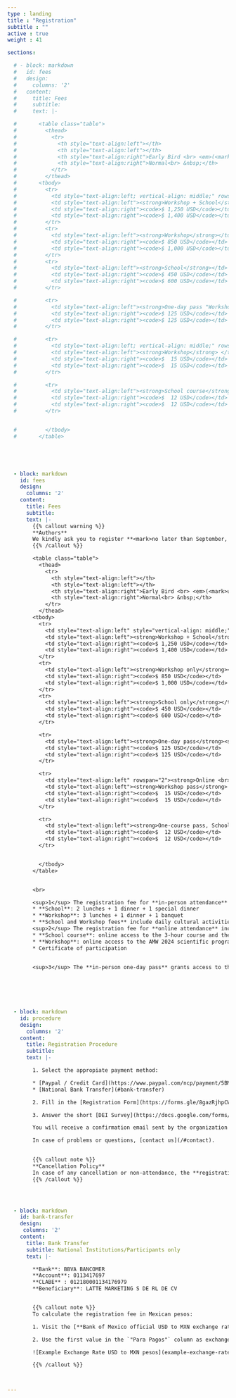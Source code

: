```yaml
---
type : landing
title : "Registration"
subtitle : ""
active : true
weight : 41

sections:

  # - block: markdown
  #   id: fees
  #   design:
  #     columns: '2' 
  #   content:
  #     title: Fees
  #     subtitle: 
  #     text: |-

  #       <table class="table">
  #         <thead>
  #           <tr>
  #             <th style="text-align:left"></th>
  #             <th style="text-align:left"></th>
  #             <th style="text-align:right">Early Bird <br> <em>(<mark>until September 15th, 2024</mark>)</em></th>
  #             <th style="text-align:right">Normal<br> &nbsp;</th>
  #           </tr>
  #         </thead>
  #       <tbody>
  #         <tr>
  #           <td style="text-align:left; vertical-align: middle;" rowspan="4"><strong>In-person</strong></td>          
  #           <td style="text-align:left"><strong>Workshop + School</strong></td>
  #           <td style="text-align:right"><code>$ 1,250 USD</code></td>
  #           <td style="text-align:right"><code>$ 1,400 USD</code></td>
  #         </tr>        
  #         <tr>
  #           <td style="text-align:left"><strong>Workshop</strong></td>
  #           <td style="text-align:right"><code>$ 850 USD</code></td>
  #           <td style="text-align:right"><code>$ 1,000 USD</code></td>
  #         </tr>          
  #         <tr>
  #           <td style="text-align:left"><strong>School</strong></td>
  #           <td style="text-align:right"><code>$ 450 USD</code></td>
  #           <td style="text-align:right"><code>$ 600 USD</code></td>
  #         </tr>

  #         <tr>
  #           <td style="text-align:left"><strong>One-day pass "Workshop"</strong><sup>3</sup></td>
  #           <td style="text-align:right"><code>$ 125 USD</code></td>
  #           <td style="text-align:right"><code>$ 125 USD</code></td>
  #         </tr>

  #         <tr>  
  #           <td style="text-align:left; vertical-align: middle;" rowspan="2"><strong>Online</strong></td>    
  #           <td style="text-align:left"><strong>Workshop</strong> </td>
  #           <td style="text-align:right"><code>$  15 USD</code></td>
  #           <td style="text-align:right"><code>$  15 USD</code></td>
  #         </tr>

  #         <tr>
  #           <td style="text-align:left"><strong>School course</strong> </td>
  #           <td style="text-align:right"><code>$  12 USD</code></td>
  #           <td style="text-align:right"><code>$  12 USD</code></td>
  #         </tr>


  #         </tbody>
  #       </table>





  - block: markdown
    id: fees
    design:
      columns: '2' 
    content:
      title: Fees
      subtitle: 
      text: |-
        {{% callout warning %}}
        **Authors**    
        We kindly ask you to register **<mark>no later than September, 9th</mark>** (anywhere in the world).
        {{% /callout %}}

        <table class="table">
          <thead>
            <tr>
              <th style="text-align:left"></th>
              <th style="text-align:left"></th>
              <th style="text-align:right">Early Bird <br> <em>(<mark>until September 15th, 2024</mark>)</em></th>
              <th style="text-align:right">Normal<br> &nbsp;</th>
            </tr>
          </thead>
        <tbody>
          <tr>
            <td style="text-align:left" style="vertical-align: middle;" rowspan="4"><strong>In-person <br>Attendance <sup>1</sup></strong></td>          
            <td style="text-align:left"><strong>Workshop + School</strong></td>
            <td style="text-align:right"><code>$ 1,250 USD</code></td>
            <td style="text-align:right"><code>$ 1,400 USD</code></td>
          </tr>        
          <tr>
            <td style="text-align:left"><strong>Workshop only</strong></td>
            <td style="text-align:right"><code>$ 850 USD</code></td>
            <td style="text-align:right"><code>$ 1,000 USD</code></td>
          </tr>          
          <tr>
            <td style="text-align:left"><strong>School only</strong></td>
            <td style="text-align:right"><code>$ 450 USD</code></td>
            <td style="text-align:right"><code>$ 600 USD</code></td>
          </tr>

          <tr>
            <td style="text-align:left"><strong>One-day pass</strong><sup>3</sup> <br> 30% discount when registering more than 5 people</td>
            <td style="text-align:right"><code>$ 125 USD</code></td>
            <td style="text-align:right"><code>$ 125 USD</code></td>
          </tr>

          <tr>
            <td style="text-align:left" rowspan="2"><strong>Online <br> Attendance <sup>2</sup></strong></td>          
            <td style="text-align:left"><strong>Workshop pass</strong> </td>
            <td style="text-align:right"><code>$  15 USD</code></td>
            <td style="text-align:right"><code>$  15 USD</code></td>
          </tr>

          <tr>
            <td style="text-align:left"><strong>One-course pass, School</strong> </td>
            <td style="text-align:right"><code>$  12 USD</code></td>
            <td style="text-align:right"><code>$  12 USD</code></td>
          </tr>


          </tbody>
        </table>


        <br>

        <sup>1</sup> The registration fee for **in-person attendance** includes: 
        * **School**: 2 lunches + 1 dinner + 1 special dinner    
        * **Workshop**: 3 lunches + 1 dinner + 1 banquet    
        * **School and Workshop fees** include daily cultural activities with a two-way transportation facility when required. 
        <sup>2</sup> The registration fee for **online attendance** includes:
        * **School course**: online access to the 3-hour course and the teaching materials      
        * **Workshop**: online access to the AMW 2024 scientific program, and the keynotes and workshop sessions of a specific day
        * Certificate of participation        

        
        <sup>3</sup> The **in-person one-day pass** grants access to the activities, meals and transportation facilities of the day. <mark>Only a single one-day pass per person is allowed for the entire event.</mark> 
        

        



  - block: markdown
    id: procedure
    design:
      columns: '2'     
    content:
      title: Registration Procedure
      subtitle: 
      text: |-

        1. Select the appropiate payment method: 

        * [Paypal / Credit Card](https://www.paypal.com/ncp/payment/5BMQ64FYER2ME) (**participants outside Mexico**)
        * [National Bank Transfer](#bank-transfer)

        2. Fill in the [Registration Form](https://forms.gle/8gazRjhpCWc3b3dN6) and <mark>**upload your proof of payment**</mark>

        3. Answer the short [DEI Survey](https://docs.google.com/forms/d/e/1FAIpQLSekJyCFrz2sgVUKvMq_6zPaHU3gWr4fGPWxcJ13rRjjJ0Csgg/viewform?usp=sharing)

        You will receive a confirmation email sent by the organization committee. 

        In case of problems or questions, [contact us](/#contact). 

        
        {{% callout note %}}
        **Cancellation Policy**    
        In case of any cancellation or non-attendance, the **registration fee are not refundable**.
        {{% /callout %}}




  - block: markdown
    id: bank-transfer
    design:
     columns: '2' 
    content:
      title: Bank Transfer
      subtitle: National Institutions/Participants only
      text: |-

        **Bank**: BBVA BANCOMER   
        **Account**: 0113417697  
        **CLABE** : 012180001134176979  
        **Beneficiary**: LATTE MARKETING S DE RL DE CV  


        {{% callout note %}}
        To calculate the registration fee in Mexican pesos:

        1. Visit the [**Bank of Mexico official USD to MXN exchange rate page**](https://www.banxico.org.mx/tipcamb/tipCamMIAction.do)

        2. Use the first value in the `"Para Pagos"` column as exchange rate.

        ![Example Exchange Rate USD to MXN pesos](example-exchange-rate.png "")

        {{% /callout %}}     



---
```

